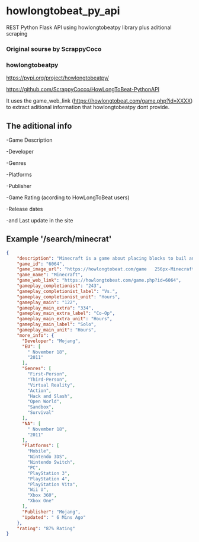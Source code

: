 # howlongtobeat_py_api
REST Python Flask API using howlongtobeatpy library plus aditional scraping 

### Original sourse by ScrappyCoco
### howlongtobeatpy
https://pypi.org/project/howlongtobeatpy/

https://github.com/ScrappyCocco/HowLongToBeat-PythonAPI


It uses the game_web_link (https://howlongtobeat.com/game.php?id=XXXX) to extract aditional information that howlongtobeatpy dont provide.

## The aditional info
-Game Description

-Developer

-Genres

-Platforms

-Publisher

-Game Rating (acording to HowLongToBeat users)

-Release dates

-and Last update in the site

## Example '/search/minecrat'
```json
{
    "description": "Minecraft is a game about placing blocks to buil anything you can imagine. At night monsters come out, make sure to build a shelter before that happens.",
    "game_id": "6064",
    "game_image_url": "https://howlongtobeat.com/game   256px-Minecraft_1.1_Title.png",
    "game_name": "Minecraft",
    "game_web_link": "https://howlongtobeat.com/game.php?id=6064",
    "gameplay_completionist": "243",
    "gameplay_completionist_label": "Vs.",
    "gameplay_completionist_unit": "Hours",
    "gameplay_main": "122",
    "gameplay_main_extra": "334",
    "gameplay_main_extra_label": "Co-Op",
    "gameplay_main_extra_unit": "Hours",
    "gameplay_main_label": "Solo",
    "gameplay_main_unit": "Hours",
    "more_info": {
      "Developer": "Mojang",
      "EU": [
        " November 18",
        "2011"
      ],
      "Genres": [
        "First-Person",
        "Third-Person",
        "Virtual Reality",
        "Action",
        "Hack and Slash",
        "Open World",
        "Sandbox",
        "Survival"
      ],
      "NA": [
        " November 18",
        "2011"
      ],
      "Platforms": [
        "Mobile",
        "Nintendo 3DS",
        "Nintendo Switch",
        "PC",
        "PlayStation 3",
        "PlayStation 4",
        "PlayStation Vita",
        "Wii U",
        "Xbox 360",
        "Xbox One"
      ],
      "Publisher": "Mojang",
      "Updated": " 6 Mins Ago"
    },
    "rating": "87% Rating"
}
```

